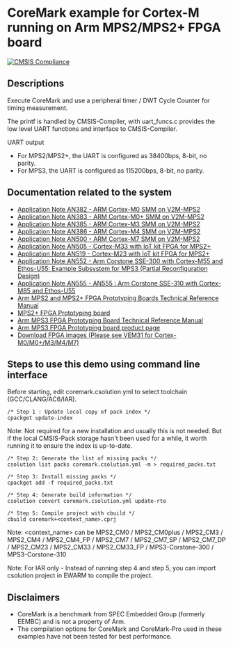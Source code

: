 # CoreMark example for Cortex-M running on Arm MPS2/MPS2+ FPGA board
[![CMSIS Compliance](https://img.shields.io/github/actions/workflow/status/Arm-Examples/EW2024_CMSIS-Toolbox/verify-example4_mps2_multi_devices.yml?logo=arm&logoColor=0091bd&label=CMSIS%20Compliance)](https://www.keil.arm.com/cmsis)

## Descriptions

Execute CoreMark and use a peripheral timer / DWT Cycle Counter for timing measurement.

The printf is handled by CMSIS-Compiler, with uart_funcs.c provides the low level UART functions and interface to CMSIS-Compiler.

UART output

- For MPS2/MPS2+, the UART is configured as 38400bps, 8-bit, no parity.
- For MPS3, the UART is configured as 115200bps, 8-bit, no parity.

## Documentation related to the system

* [Application Note AN382 - ARM Cortex-M0 SMM on V2M-MPS2](https://developer.arm.com/documentation/dai0382/latest)
* [Application Note AN383 - ARM Cortex-M0+ SMM on V2M-MPS2](https://developer.arm.com/documentation/dai0383/latest)
* [Application Note AN385 - ARM Cortex-M3 SMM on V2M-MPS2](https://developer.arm.com/documentation/dai0385/latest)
* [Application Note AN386 - ARM Cortex-M4 SMM on V2M-MPS2](https://developer.arm.com/documentation/dai0386/latest/)
* [Application Note AN500 - ARM Cortex-M7 SMM on V2M-MPS2](https://developer.arm.com/documentation/dai0500/latest/)
* [Application Note AN505 - Cortex-M33 with IoT kit FPGA for MPS2+](https://developer.arm.com/documentation/dai0505/)
* [Application Note AN519 - Cortex-M23 with IoT kit FPGA for MPS2+](https://developer.arm.com/documentation/dai0519/)
* [Application Note AN552 - Arm Corstone SSE-300 with Cortex-M55 and Ethos-U55: Example Subsystem for MPS3 (Partial Reconfiguration Design)](https://developer.arm.com/documentation/dai0552/latest/)
* [Application Note AN555 - AN555 : Arm Corstone SSE-310 with Cortex-M85 and Ethos-U55](https://developer.arm.com/documentation/107642/B/?lang=en)
* [Arm MPS2 and MPS2+ FPGA Prototyping Boards Technical Reference Manual](https://developer.arm.com/documentation/100112/latest/)
* [MPS2+ FPGA Prototyping board](https://developer.arm.com/Tools%20and%20Software/MPS2%20Plus%20FPGA%20Prototyping%20Board)
* [Arm MPS3 FPGA Prototyping Board Technical Reference Manual](https://developer.arm.com/documentation/100765/latest/)
* [Arm MPS3 FPGA Prototyping board product page](https://developer.arm.com/Tools%20and%20Software/MPS3%20FPGA%20Prototyping%20Board)
* [Download FPGA images (Please see VEM31 for Cortex-M0/M0+/M3/M4/M7)](https://developer.arm.com/downloads/-/download-fpga-images)

## Steps to use this demo using command line interface

Before starting, edit coremark.csolution.yml to select toolchain (GCC/CLANG/AC6/IAR).

```
/* Step 1 : Update local copy of pack index */
cpackget update-index
```

Note: Not required for a new installation and usually this is not needed. But if the local CMSIS-Pack storage hasn't been used for a while, it worth running it to ensure the index is up-to-date.
```
/* Step 2: Generate the list of missing packs */
csolution list packs coremark.csolution.yml -m > required_packs.txt
```

```
/* Step 3: Install missing packs */
cpackget add -f required_packs.txt
```

```
/* Step 4: Generate build information */
csolution convert coremark.csolution.yml update-rte
```

```
/* Step 5: Compile project with cbuild */
cbuild coremark+<context_name>.cprj
```
Note: <context_name> can be MPS2_CM0 / MPS2_CM0plus /
 MPS2_CM3 / MPS2_CM4 / MPS2_CM4_FP / MPS2_CM7 /
 MPS2_CM7_SP / MPS2_CM7_DP / MPS2_CM23 / MPS2_CM33 /
 MPS2_CM33_FP / MPS3-Corstone-300 / MPS3-Corstone-310

Note: For IAR only - Instead of running step 4 and step 5, you can import csolution project in EWARM to compile the project.

## Disclaimers

- CoreMark is a benchmark from SPEC Embedded Group (formerly EEMBC) and is not a property of Arm.
- The compilation options for CoreMark and CoreMark-Pro used in these examples have not been tested for best performance.
